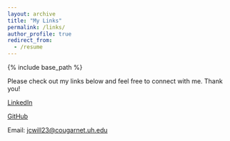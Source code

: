 ```yaml
---
layout: archive
title: "My Links"
permalink: /links/
author_profile: true
redirect_from:
  - /resume
---
```


{% include base_path %}

Please check out my links below and feel free to connect with me. Thank you!

[LinkedIn](https://www.linkedin.com/in/jack-williams-3587ab12a/)

[GitHub](https://github.com/jcwill23-uh)

Email: jcwill23@cougarnet.uh.edu
